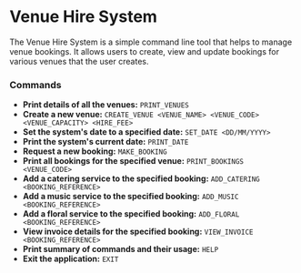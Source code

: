 # Venue Hire System

The Venue Hire System is a simple command line tool that helps to manage venue bookings. It allows users to create, view and update bookings for various venues that the user creates.

### Commands
- **Print details of all the venues:** `PRINT_VENUES`
- **Create a new venue:** `CREATE_VENUE <VENUE_NAME> <VENUE_CODE> <VENUE_CAPACITY> <HIRE_FEE>`
- **Set the system's date to a specified date:** `SET_DATE <DD/MM/YYYY>`   
- **Print the system's current date:** `PRINT_DATE`
- **Request a new booking:** `MAKE_BOOKING`     
- **Print all bookings for the specified venue:** `PRINT_BOOKINGS <VENUE_CODE>`
- **Add a catering service to the specified booking:** `ADD_CATERING <BOOKING_REFERENCE>`
- **Add a music service to the specified booking:** `ADD_MUSIC <BOOKING_REFERENCE>`
- **Add a floral service to the specified booking:** `ADD_FLORAL <BOOKING_REFERENCE>`
- **View invoice details for the specified booking:** `VIEW_INVOICE <BOOKING_REFERENCE>`  
- **Print summary of commands and their usage:** `HELP`
- **Exit the application:** `EXIT`


